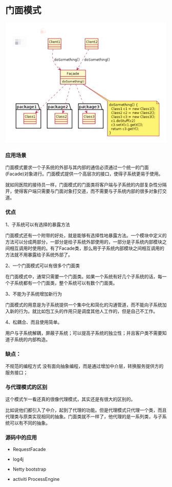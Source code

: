 # 门面模式
![类图](../img/facade.png)
### 应用场景

门面模式要求一个子系统的外部与其内部的通信必须通过一个统一的门面(Facade)对象进行。门面模式提供一个高层次的接口，使得子系统更易于使用。

就如同医院的接待员一样，门面模式的门面类将客户端与子系统的内部复杂性分隔开，使得客户端只需要与门面对象打交道，而不需要与子系统内部的很多对象打交道。

### 优点

1、子系统可以有选择的暴露方法

门面模式还有一个附带的好处，就是能够有选择性地暴露方法。一个模块中定义的方法可以分成两部分，一部分是给子系统外部使用的，一部分是子系统内部模块之间相互调用时使用的。有了Facade类，那么用于子系统内部模块之间相互调用的方法就不用暴露给子系统外部了。

2、一个门面模式可以有很多个门面类

在门面模式中，通常只需要一个门面类。如果一个系统有好几个子系统的话，每一个子系统都有一个门面类，整个系统可以有数个门面类。

3、不能为子系统增加新行为

门面模式的用意是为子系统提供一个集中化和简化的沟通管道，而不能向子系统加入新的行为。就比如包工头的作用只是调度其他人工作的，但是自己不工作。

4、松耦合、而且使用简单。

用户与子系统解耦，屏蔽子系统；可以提高子系统的独立性；并且客户类不需要知道子系统的内部构造。

### 缺点：

不规范的编程方式
没有面向抽象编程，而是通过增加中介层，转换服务提供方的服务接口；

### 与代理模式的区别

这个模式乍一看还真的很像代理模式，其实还是有很大的区别的。

比如说他们都引入了中介，起到了代理的功能。但是代理模式只代理一个类，而且代理类与原类实现相同的抽象。门面类就不一样了，他代理的是一系列类，与子系统可以有不同的抽象。

### 源码中的应用

- RequestFacade
- log4j

- Netty bootstrap

- activiti ProcessEngine

